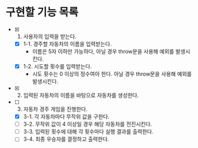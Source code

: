 # 구현할 기능 목록

- [x] 1. 사용자의 입력을 받는다.
  - [x] 1-1. 경주할 자동차의 이름을 입력받는다.
    - 이름은 5자 이하만 가능하다, 아닐 경우 throw문을 사용해 예외를 발생시킨다.
  - [x] 1-2. 시도할 횟수를 입력받는다.
    - 시도 횟수는 0 이상의 정수여아 한다. 아닐 경우 throw문을 사용해 예외를 발생시킨다.
- [x] 2. 입력된 자동차의 이름을 바탕으로 자동차를 생성한다.
- [ ] 3. 자동차 경주 게임을 진행한다.
  - [x] 3-1. 각 자동차마다 무작위 값을 구한다.
  - [ ] 3-2. 무작위 값이 4 이상일 경우 해당 자동차를 전진시킨다.
  - [ ] 3-3. 입력된 횟수에 대해 각 횟수마다 실행 결과를 출력한다.
  - [ ] 3-4. 최종 우승자를 결정하고 출력한다.
